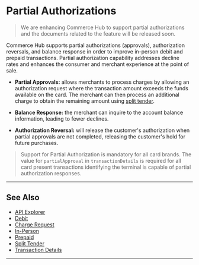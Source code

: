 # Partial Authorizations

<!-- theme: danger -->
> We are enhancing Commerce Hub to support partial authorizations and the documents related to the feature will be released soon.

Commerce Hub supports partial authorizations (approvals), authorization reversals, and balance response in order to improve in-person debit and prepaid transactions. Partial authorization capability addresses decline rates and enhances the consumer and merchant experience at the point of sale.

- **Partial Approvals:** allows merchants to process charges by allowing an authorization request where the transaction amount exceeds the funds available on the card. The merchant can then process an additional charge to obtain the remaining amount using [split tender](path=?docs/Resources/Guides/Split-Tender.md).

- **Balance Response:** the merchant can inquire to the account balance information, leading to fewer declines.

- **Authorization Reversal:** will release the customer's authorization when partial approvals are not completed, releasing the customer's hold for future purchases.

<!-- theme: info -->
> Support for Partial Authorization is mandatory for all card brands. The value for `partialApproval` in `transactionDetails` is required for all card present transactions identifying the terminal is capable of partial authorization responses.

---

## See Also

- [API Explorer](../api/?type=post&path=/payments/v1/charges)
- [Debit](?path=docs/In-Person/Debit/Smart-Routing.md)
- [Charge Request](?path=docs/Resources/API-Documents/Payments/Charges.md)
- [In-Person](?path=docs/Getting-Started/Getting-Started-InPerson.md)
- [Prepaid](?path=docs/Resources/Guides/Payment-Sources/Gift-Card.md)
- [Split Tender](path=?docs/Resources/Guides/Split-Tender.md)
- [Transaction Details](?path=docs/Resources/Master-Data/Transaction-Details.md)

---